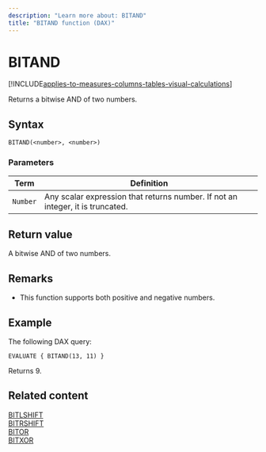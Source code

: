 ```yaml
---
description: "Learn more about: BITAND"
title: "BITAND function (DAX)"
---
```

# BITAND

[!INCLUDE[applies-to-measures-columns-tables-visual-calculations](includes/applies-to-measures-columns-tables-visual-calculations.md)]

Returns a bitwise AND of two numbers.
  
## Syntax  
  
```dax
BITAND(<number>, <number>)
```

### Parameters

|Term|Definition|
|--------|--------------|
|`Number`|Any scalar expression that returns number. If not an integer, it is truncated.|
  
## Return value

A bitwise AND of two numbers.
  
## Remarks

- This function supports both positive and negative numbers.

## Example

The following DAX query:

```dax
EVALUATE { BITAND(13, 11) }
```

Returns 9.

## Related content

[BITLSHIFT](bitlshift-function-dax.md)  
[BITRSHIFT](bitrshift-function-dax.md)  
[BITOR](bitor-function-dax.md)  
[BITXOR](bitxor-function-dax.md)
